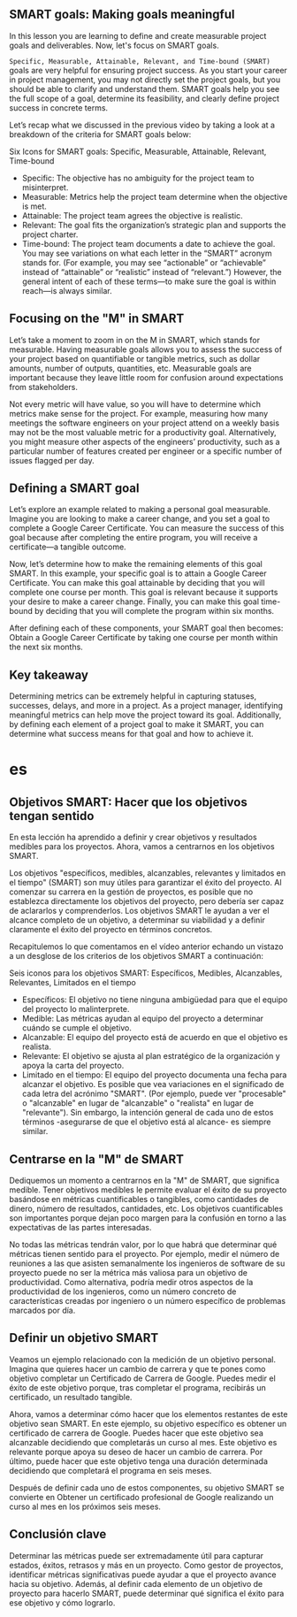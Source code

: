 ## SMART goals: Making goals meaningful
In this lesson you are learning to define and create measurable project goals and deliverables. Now, let's focus on SMART goals.

`Specific, Measurable, Attainable, Relevant, and Time-bound (SMART)` goals are very helpful for ensuring project success. As you start your career in project management, you may not directly set the project goals, but you should be able to clarify and understand them. SMART goals help you see the full scope of a goal, determine its feasibility, and clearly define project success in concrete terms. 

Let’s recap what we discussed in the previous video by taking a look at a breakdown of the criteria for SMART goals below: 

Six Icons for SMART goals: Specific, Measurable, Attainable, Relevant, Time-bound
- Specific: The objective has no ambiguity for the project team to misinterpret. 
- Measurable: Metrics help the project team determine when the objective is met.
- Attainable: The project team agrees the objective is realistic.
- Relevant: The goal fits the organization’s strategic plan and supports the project charter.
- Time-bound: The project team documents a date to achieve the goal.
You may see variations on what each letter in the “SMART” acronym stands for. (For example, you may see “actionable” or “achievable” instead of “attainable” or “realistic” instead of “relevant.”) However, the general intent of each of these terms—to make sure the goal is within reach—is always similar.

## Focusing on the "M" in SMART
Let’s take a moment to zoom in on the M in SMART, which stands for measurable. Having measurable goals allows you to assess the success of your project based on quantifiable or tangible metrics, such as dollar amounts, number of outputs, quantities, etc. Measurable goals are important because they leave little room for confusion around expectations from stakeholders. 

Not every metric will have value, so you will have to determine which metrics make sense for the project. For example, measuring how many meetings the software engineers on your project attend on a weekly basis may not be the most valuable metric for a productivity goal. Alternatively, you might measure other aspects of the engineers’ productivity, such as a particular number of features created per engineer or a specific number of issues flagged per day.

## Defining a SMART goal
Let’s explore an example related to making a personal goal measurable. Imagine you are looking to make a career change, and you set a goal to complete a Google Career Certificate. You can measure the success of this goal because after completing the entire program, you will receive a certificate—a tangible outcome.

Now, let’s determine how to make the remaining elements of this goal SMART. In this example, your specific goal is to attain a Google Career Certificate. You can make this goal attainable by deciding that you will complete one course per month. This goal is relevant because it supports your desire to make a career change. Finally, you can make this goal time-bound by deciding that you will complete the program within six months.

After defining each of these components, your SMART goal then becomes: Obtain a Google Career Certificate by taking one course per month within the next six months.

## Key takeaway
Determining metrics can be extremely helpful in capturing statuses, successes, delays, and more in a project. As a project manager, identifying meaningful metrics can help move the project toward its goal. Additionally, by defining each element of a project goal to make it SMART, you can determine what success means for that goal and how to achieve it. 
# es
## Objetivos SMART: Hacer que los objetivos tengan sentido
En esta lección ha aprendido a definir y crear objetivos y resultados medibles para los proyectos. Ahora, vamos a centrarnos en los objetivos SMART.

Los objetivos "específicos, medibles, alcanzables, relevantes y limitados en el tiempo" (SMART) son muy útiles para garantizar el éxito del proyecto.
Al comenzar su carrera en la gestión de proyectos, es posible que no establezca directamente los objetivos del proyecto, pero debería ser capaz de aclararlos y comprenderlos. Los objetivos SMART le ayudan a ver el alcance completo de un objetivo, a determinar su viabilidad y a definir claramente el éxito del proyecto en términos concretos. 

Recapitulemos lo que comentamos en el vídeo anterior echando un vistazo a un desglose de los criterios de los objetivos SMART a continuación: 

Seis iconos para los objetivos SMART: Específicos, Medibles, Alcanzables, Relevantes, Limitados en el tiempo
- Específicos: El objetivo no tiene ninguna ambigüedad para que el equipo del proyecto lo malinterprete. 
- Medible: Las métricas ayudan al equipo del proyecto a determinar cuándo se cumple el objetivo.
- Alcanzable: El equipo del proyecto está de acuerdo en que el objetivo es realista.
- Relevante: El objetivo se ajusta al plan estratégico de la organización y apoya la carta del proyecto.
- Limitado en el tiempo: El equipo del proyecto documenta una fecha para alcanzar el objetivo.
Es posible que vea variaciones en el significado de cada letra del acrónimo "SMART". (Por ejemplo, puede ver "procesable" o "alcanzable" en lugar de "alcanzable" o "realista" en lugar de "relevante"). Sin embargo, la intención general de cada uno de estos términos -asegurarse de que el objetivo está al alcance- es siempre similar.

## Centrarse en la "M" de SMART
Dediquemos un momento a centrarnos en la "M" de SMART, que significa medible. Tener objetivos medibles le permite evaluar el éxito de su proyecto basándose en métricas cuantificables o tangibles, como cantidades de dinero, número de resultados, cantidades, etc. Los objetivos cuantificables son importantes porque dejan poco margen para la confusión en torno a las expectativas de las partes interesadas. 

No todas las métricas tendrán valor, por lo que habrá que determinar qué métricas tienen sentido para el proyecto. Por ejemplo, medir el número de reuniones a las que asisten semanalmente los ingenieros de software de su proyecto puede no ser la métrica más valiosa para un objetivo de productividad. Como alternativa, podría medir otros aspectos de la productividad de los ingenieros, como un número concreto de características creadas por ingeniero o un número específico de problemas marcados por día.

## Definir un objetivo SMART
Veamos un ejemplo relacionado con la medición de un objetivo personal. Imagina que quieres hacer un cambio de carrera y que te pones como objetivo completar un Certificado de Carrera de Google. Puedes medir el éxito de este objetivo porque, tras completar el programa, recibirás un certificado, un resultado tangible.

Ahora, vamos a determinar cómo hacer que los elementos restantes de este objetivo sean SMART. En este ejemplo, su objetivo específico es obtener un certificado de carrera de Google. Puedes hacer que este objetivo sea alcanzable decidiendo que completarás un curso al mes. Este objetivo es relevante porque apoya su deseo de hacer un cambio de carrera. Por último, puede hacer que este objetivo tenga una duración determinada decidiendo que completará el programa en seis meses.

Después de definir cada uno de estos componentes, su objetivo SMART se convierte en Obtener un certificado profesional de Google realizando un curso al mes en los próximos seis meses.

## Conclusión clave
Determinar las métricas puede ser extremadamente útil para capturar estados, éxitos, retrasos y más en un proyecto. Como gestor de proyectos, identificar métricas significativas puede ayudar a que el proyecto avance hacia su objetivo. Además, al definir cada elemento de un objetivo de proyecto para hacerlo SMART, puede determinar qué significa el éxito para ese objetivo y cómo lograrlo. 